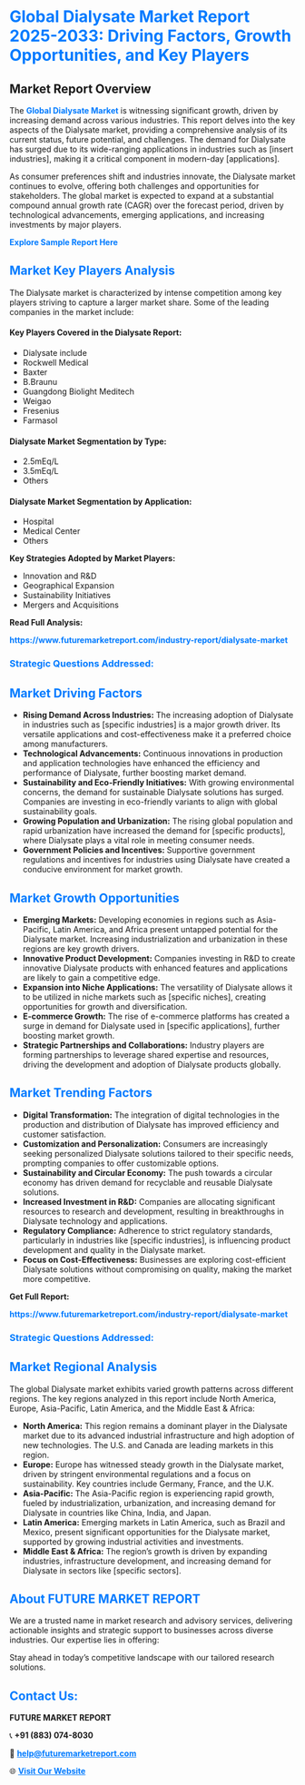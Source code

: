 <h1 style="color: #007BFF;">Global Dialysate Market Report 2025-2033: Driving Factors, Growth Opportunities, and Key Players</h1>

<section id="overview">
<h2>Market Report Overview</h2>
<p>The <a href="https://www.futuremarketreport.com/industry-report/dialysate-market" style="color: #007BFF; text-decoration: none;"><strong>Global Dialysate Market</strong></a> is witnessing significant growth, driven by increasing demand across various industries. This report delves into the key aspects of the Dialysate market, providing a comprehensive analysis of its current status, future potential, and challenges. The demand for Dialysate has surged due to its wide-ranging applications in industries such as [insert industries], making it a critical component in modern-day [applications].</p>
<p>As consumer preferences shift and industries innovate, the Dialysate market continues to evolve, offering both challenges and opportunities for stakeholders. The global market is expected to expand at a substantial compound annual growth rate (CAGR) over the forecast period, driven by technological advancements, emerging applications, and increasing investments by major players.</p>
</section>

<section id="overview">
<p><a href="https://www.futuremarketreport.com/request-sample/reportId=99197" style="color: #007BFF; text-decoration: none;"><strong>Explore Sample Report Here</strong></a></p>
</section>

<section id="key-players">
<h2 style="color: #007BFF;">Market Key Players Analysis</h2>
<p>The Dialysate market is characterized by intense competition among key players striving to capture a larger market share. Some of the leading companies in the market include:</p>
<h4>Key Players Covered in the Dialysate Report:</h4>
<ul><li>Dialysate include</li><li>Rockwell Medical</li><li>Baxter</li><li>B.Braunu</li><li>Guangdong Biolight Meditech</li><li>Weigao</li><li>Fresenius</li><li>Farmasol</li></ul>
<h4>Dialysate Market Segmentation by Type:</h4>
<ul><li>2.5mEq/L</li><li>3.5mEq/L</li><li>Others</li></ul>

<h4>Dialysate Market Segmentation by Application:</h4>
<ul><li>Hospital</li><li>Medical Center</li><li>Others</li></ul>
<p><strong>Key Strategies Adopted by Market Players:</strong></p>
<ul>
<li>Innovation and R&D</li>
<li>Geographical Expansion</li>
<li>Sustainability Initiatives</li>
<li>Mergers and Acquisitions</li>
</ul>
</section>

<section>
<p><strong>Read Full Analysis: </strong></p><a href="https://www.futuremarketreport.com/industry-report/dialysate-market" style="color: #007BFF; text-decoration: none;"><strong>https://www.futuremarketreport.com/industry-report/dialysate-market</strong></a>
<h3 style="color: #007BFF;">Strategic Questions Addressed:</h3>
</section>

<section id="driving-factors">
<h2 style="color: #007BFF;">Market Driving Factors</h2>
<ul>
<li><strong>Rising Demand Across Industries:</strong> The increasing adoption of Dialysate in industries such as [specific industries] is a major growth driver. Its versatile applications and cost-effectiveness make it a preferred choice among manufacturers.</li>
<li><strong>Technological Advancements:</strong> Continuous innovations in production and application technologies have enhanced the efficiency and performance of Dialysate, further boosting market demand.</li>
<li><strong>Sustainability and Eco-Friendly Initiatives:</strong> With growing environmental concerns, the demand for sustainable Dialysate solutions has surged. Companies are investing in eco-friendly variants to align with global sustainability goals.</li>
<li><strong>Growing Population and Urbanization:</strong> The rising global population and rapid urbanization have increased the demand for [specific products], where Dialysate plays a vital role in meeting consumer needs.</li>
<li><strong>Government Policies and Incentives:</strong> Supportive government regulations and incentives for industries using Dialysate have created a conducive environment for market growth.</li>
</ul>
</section>

<section id="growth-opportunities">
<h2 style="color: #007BFF;">Market Growth Opportunities</h2>
<ul>
<li><strong>Emerging Markets:</strong> Developing economies in regions such as Asia-Pacific, Latin America, and Africa present untapped potential for the Dialysate market. Increasing industrialization and urbanization in these regions are key growth drivers.</li>
<li><strong>Innovative Product Development:</strong> Companies investing in R&D to create innovative Dialysate products with enhanced features and applications are likely to gain a competitive edge.</li>
<li><strong>Expansion into Niche Applications:</strong> The versatility of Dialysate allows it to be utilized in niche markets such as [specific niches], creating opportunities for growth and diversification.</li>
<li><strong>E-commerce Growth:</strong> The rise of e-commerce platforms has created a surge in demand for Dialysate used in [specific applications], further boosting market growth.</li>
<li><strong>Strategic Partnerships and Collaborations:</strong> Industry players are forming partnerships to leverage shared expertise and resources, driving the development and adoption of Dialysate products globally.</li>
</ul>
</section>

<section id="trending-factors">
<h2 style="color: #007BFF;">Market Trending Factors</h2>
<ul>
<li><strong>Digital Transformation:</strong> The integration of digital technologies in the production and distribution of Dialysate has improved efficiency and customer satisfaction.</li>
<li><strong>Customization and Personalization:</strong> Consumers are increasingly seeking personalized Dialysate solutions tailored to their specific needs, prompting companies to offer customizable options.</li>
<li><strong>Sustainability and Circular Economy:</strong> The push towards a circular economy has driven demand for recyclable and reusable Dialysate solutions.</li>
<li><strong>Increased Investment in R&D:</strong> Companies are allocating significant resources to research and development, resulting in breakthroughs in Dialysate technology and applications.</li>
<li><strong>Regulatory Compliance:</strong> Adherence to strict regulatory standards, particularly in industries like [specific industries], is influencing product development and quality in the Dialysate market.</li>
<li><strong>Focus on Cost-Effectiveness:</strong> Businesses are exploring cost-efficient Dialysate solutions without compromising on quality, making the market more competitive.</li>
</ul>
</section>

<section>
<p><strong>Get Full Report: </strong></p><a href="https://www.futuremarketreport.com/industry-report/dialysate-market" style="color: #007BFF; text-decoration: none;"><strong>https://www.futuremarketreport.com/industry-report/dialysate-market</strong></a>
<h3 style="color: #007BFF;">Strategic Questions Addressed:</h3>
</section>


<section id="regional-analysis">
<h2 style="color: #007BFF;">Market Regional Analysis</h2>
<p>The global Dialysate market exhibits varied growth patterns across different regions. The key regions analyzed in this report include North America, Europe, Asia-Pacific, Latin America, and the Middle East & Africa:</p>
<ul>
<li><strong>North America:</strong> This region remains a dominant player in the Dialysate market due to its advanced industrial infrastructure and high adoption of new technologies. The U.S. and Canada are leading markets in this region.</li>
<li><strong>Europe:</strong> Europe has witnessed steady growth in the Dialysate market, driven by stringent environmental regulations and a focus on sustainability. Key countries include Germany, France, and the U.K.</li>
<li><strong>Asia-Pacific:</strong> The Asia-Pacific region is experiencing rapid growth, fueled by industrialization, urbanization, and increasing demand for Dialysate in countries like China, India, and Japan.</li>
<li><strong>Latin America:</strong> Emerging markets in Latin America, such as Brazil and Mexico, present significant opportunities for the Dialysate market, supported by growing industrial activities and investments.</li>
<li><strong>Middle East & Africa:</strong> The region’s growth is driven by expanding industries, infrastructure development, and increasing demand for Dialysate in sectors like [specific sectors].</li>
</ul>
</section>

<footer>
<h2 style="color: #007BFF;">About FUTURE MARKET REPORT</h2>
<p>We are a trusted name in market research and advisory services, delivering actionable insights and strategic support to businesses across diverse industries. Our expertise lies in offering:</p>

<p>Stay ahead in today’s competitive landscape with our tailored research solutions.</p>

<h2 style="color: #007BFF;">Contact Us:</h2>
<p><strong>FUTURE MARKET REPORT</strong></p>
<p>📞 <strong>+91 (883) 074-8030</strong></p>
<p>📧 <strong><a href="mailto:help@futuremarketreport.com" style="color: #007BFF;">help@futuremarketreport.com</a></strong></p>
<p>🌐 <strong><a href="https://www.futuremarketreport.com/" style="color: #007BFF;">Visit Our Website</a></strong></p>
</footer>